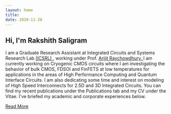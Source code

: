 ```yaml
---
layout: home
title: 
date: 2020-11-20 
---
```

## Hi, I'm Rakshith Saligram 
I am a Graduate Research Assistant at Integrated Circuits and Systems Research Lab <a href="https://icsrl.ece.gatech.edu"> (ICSRL) </a>, working under Prof. <a href="https://www.ece.gatech.edu/faculty-staff-directory/arijit-raychowdhury"> Arijit Raychowdhury. </a> I am currently working on Cryogenic CMOS circuits where I am investigating the behavior of bulk CMOS, FDSOI and FinFETS at low temperatures for applications in the areas of High Performance Computing and Quantum Interface Circuits. I am also dedicating some time and interest on modeling of High Speed Interconnects for 2.5D and 3D Integrated Circuits.  You can find my recent publications under the Publications tab and my CV under the Vitae. I've briefed my academic and corporate experiences below. 

<a href="/about.html" class="highlighted">Read More</a>



